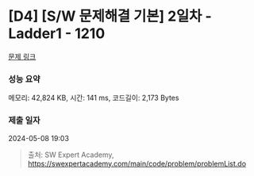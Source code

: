 # [D4] [S/W 문제해결 기본] 2일차 - Ladder1 - 1210 

[문제 링크](https://swexpertacademy.com/main/code/problem/problemDetail.do?contestProbId=AV14ABYKADACFAYh) 

### 성능 요약

메모리: 42,824 KB, 시간: 141 ms, 코드길이: 2,173 Bytes

### 제출 일자

2024-05-08 19:03



> 출처: SW Expert Academy, https://swexpertacademy.com/main/code/problem/problemList.do